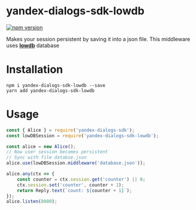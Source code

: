 # yandex-dialogs-sdk-lowdb
[![npm version](https://badge.fury.io/js/yandex-dialogs-sdk-lowdb.svg)](https://badge.fury.io/js/yandex-dialogs-sdk-lowdb)


Makes your session persistent by saving it into a json file.
This middleware uses **[lowdb](https://github.com/typicode/lowdb)** database

# Installation

`npm i yandex-dialogs-sdk-lowdb --save`    
`yarn add yandex-dialogs-sdk-lowdb`

# Usage

```js
const { Alice } = require('yandex-dialogs-sdk');
const lowDBSession = require('yandex-dialogs-sdk-lowdb');

const alice = new Alice();
// Now user session becomes persistent
// Sync with file databse.json
alice.use(lowDBSession.middleware('database.json'));

alice.any(ctx => {
    const counter = ctx.session.get('counter') || 0;
    ctx.session.set('counter', counter + 1);
    return Reply.text(`count: ${counter + 1}`);
});
alice.listen(8080);
```
